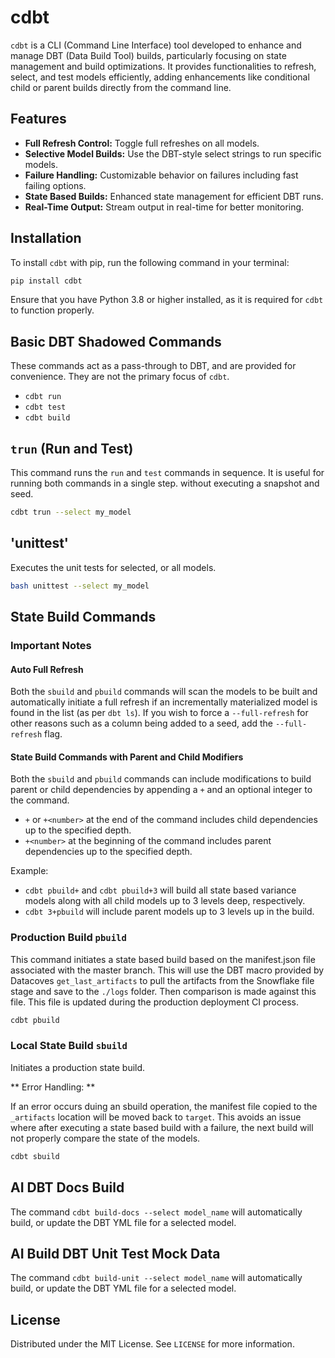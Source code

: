 # cdbt

`cdbt` is a CLI (Command Line Interface) tool developed to enhance and manage DBT (Data Build Tool) builds, particularly focusing on state management and build optimizations. It provides functionalities to refresh, select, and test models efficiently, adding enhancements like conditional child or parent builds directly from the command line.

## Features
- **Full Refresh Control:** Toggle full refreshes on all models.
- **Selective Model Builds:** Use the DBT-style select strings to run specific models.
- **Failure Handling:** Customizable behavior on failures including fast failing options.
- **State Based Builds:** Enhanced state management for efficient DBT runs.
- **Real-Time Output:** Stream output in real-time for better monitoring.

## Installation

To install `cdbt` with pip, run the following command in your terminal:

```bash
pip install cdbt
```

Ensure that you have Python 3.8 or higher installed, as it is required for `cdbt` to function properly.


## Basic DBT Shadowed Commands
These commands act as a pass-through to DBT, and are provided for convenience. They are not the primary focus of `cdbt`.

- `cdbt run`
- `cdbt test`
- `cdbt build`

## `trun` (Run and Test)

This command runs the `run` and `test` commands in sequence. It is useful for running both commands in a single step. without executing a snapshot and seed.

```bash
cdbt trun --select my_model
```

## 'unittest'

Executes the unit tests for selected, or all models. 
```bash
bash unittest --select my_model
```

## State Build Commands

### Important Notes

#### Auto Full Refresh

Both the `sbuild` and `pbuild` commands will scan the models to be built and automatically initiate a full refresh if an incrementally materialized model is found in the list (as per `dbt ls`). If you wish to force a `--full-refresh` for other reasons such as a column being added to a seed, add the `--full-refresh` flag.  

#### State Build Commands with Parent and Child Modifiers

Both the `sbuild` and `pbuild` commands can include modifications to build parent or child dependencies by appending a `+` and an optional integer to the command.

- `+` or `+<number>` at the end of the command includes child dependencies up to the specified depth.
- `+<number>` at the beginning of the command includes parent dependencies up to the specified depth.

Example:

- `cdbt pbuild+` and `cdbt pbuild+3` will build all state based variance models along with all child models up to 3 levels deep, respectively.
- `cdbt 3+pbuild` will include parent models up to 3 levels up in the build.

### Production Build `pbuild`
This command initiates a state based build based on the manifest.json file associated with the master branch. This will use the DBT macro provided by Datacoves `get_last_artifacts` to pull the artifacts from the Snowflake file stage and save to the `./logs` folder. Then comparison is made against this file. This file is updated during the production deployment CI process.

   ```bash
   cdbt pbuild
   ```

### Local State Build `sbuild`   
Initiates a production state build. 

** Error Handling: **

If an error occurs duing an sbuild operation, the manifest file copied to the `_artifacts` location will be moved back to `target`. This avoids an issue where after executing a state based build with a failure, the next build will not properly compare the state of the models.
```bash
cdbt sbuild
```

## AI DBT Docs Build
The command `cdbt build-docs --select model_name` will automatically build, or update the DBT YML file for a selected model. 

## AI Build DBT Unit Test Mock Data
The command `cdbt build-unit --select model_name` will automatically build, or update the DBT YML file for a selected model.



## License
Distributed under the MIT License. See `LICENSE` for more information.
